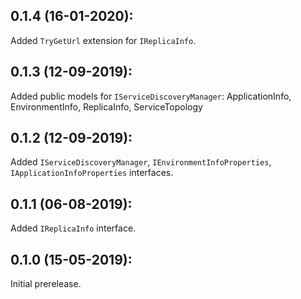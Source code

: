 ## 0.1.4 (16-01-2020):

Added `TryGetUrl` extension for `IReplicaInfo`.

## 0.1.3 (12-09-2019):

Added public models for `IServiceDiscoveryManager`:
	ApplicationInfo,
	EnvironmentInfo,
	ReplicaInfo,
	ServiceTopology

## 0.1.2 (12-09-2019):

Added `IServiceDiscoveryManager`, `IEnvironmentInfoProperties`, `IApplicationInfoProperties` interfaces.

## 0.1.1 (06-08-2019):

Added `IReplicaInfo` interface.

## 0.1.0 (15-05-2019): 

Initial prerelease.